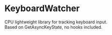 # KeyboardWatcher
CPU lightweight library for tracking keyboard input.  
Based on GetAsyncKeyState, no hooks included.
